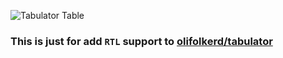 ![Tabulator Table](http://olifolkerd.github.io/tabulator/images/tabulator.png)
### This is just for add `RTL` support to [olifolkerd/tabulator](https://github.com/olifolkerd/tabulator)
